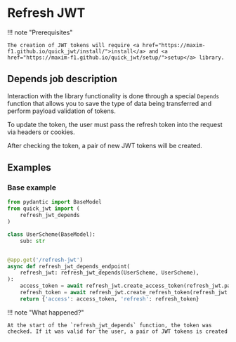 # Refresh JWT

!!! note "Prerequisites"

    The creation of JWT tokens will require <a href="https://maxim-f1.github.io/quick_jwt/install/">install</a> and <a href="https://maxim-f1.github.io/quick_jwt/setup/">setup</a> library. 

## Depends job description

Interaction with the library functionality is done through a special `Depends` function that allows you to save the type of data being transferred and perform payload validation of tokens.

To update the token, the user must pass the refresh token into the request via headers or cookies.

After checking the token, a pair of new JWT tokens will be created.

## Examples

### Base example

```python
from pydantic import BaseModel
from quick_jwt import (
    refresh_jwt_depends
)

class UserScheme(BaseModel):
    sub: str


@app.get('/refresh-jwt')
async def refresh_jwt_depends_endpoint(
    refresh_jwt: refresh_jwt_depends(UserScheme, UserScheme),
):
    access_token = await refresh_jwt.create_access_token(refresh_jwt.payload)
    refresh_token = await refresh_jwt.create_refresh_token(refresh_jwt.payload)
    return {'access': access_token, 'refresh': refresh_token}
```

!!! note "What happened?"

    At the start of the `refresh_jwt_depends` function, the token was checked. If it was valid for the user, a pair of JWT tokens is created
